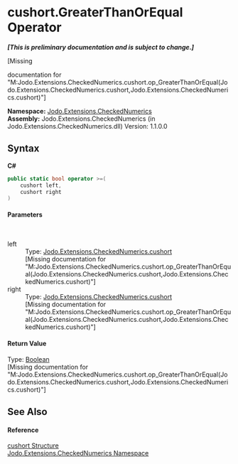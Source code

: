 # cushort.GreaterThanOrEqual Operator 
 _**\[This is preliminary documentation and is subject to change.\]**_

\[Missing <summary> documentation for "M:Jodo.Extensions.CheckedNumerics.cushort.op_GreaterThanOrEqual(Jodo.Extensions.CheckedNumerics.cushort,Jodo.Extensions.CheckedNumerics.cushort)"\]

**Namespace:**&nbsp;<a href="N_Jodo_Extensions_CheckedNumerics">Jodo.Extensions.CheckedNumerics</a><br />**Assembly:**&nbsp;Jodo.Extensions.CheckedNumerics (in Jodo.Extensions.CheckedNumerics.dll) Version: 1.1.0.0

## Syntax

**C#**<br />
``` C#
public static bool operator >=(
	cushort left,
	cushort right
)
```


#### Parameters
&nbsp;<dl><dt>left</dt><dd>Type: <a href="T_Jodo_Extensions_CheckedNumerics_cushort">Jodo.Extensions.CheckedNumerics.cushort</a><br />\[Missing <param name="left"/> documentation for "M:Jodo.Extensions.CheckedNumerics.cushort.op_GreaterThanOrEqual(Jodo.Extensions.CheckedNumerics.cushort,Jodo.Extensions.CheckedNumerics.cushort)"\]</dd><dt>right</dt><dd>Type: <a href="T_Jodo_Extensions_CheckedNumerics_cushort">Jodo.Extensions.CheckedNumerics.cushort</a><br />\[Missing <param name="right"/> documentation for "M:Jodo.Extensions.CheckedNumerics.cushort.op_GreaterThanOrEqual(Jodo.Extensions.CheckedNumerics.cushort,Jodo.Extensions.CheckedNumerics.cushort)"\]</dd></dl>

#### Return Value
Type: <a href="https://docs.microsoft.com/dotnet/api/system.boolean" target="_blank" rel="noopener noreferrer">Boolean</a><br />\[Missing <returns> documentation for "M:Jodo.Extensions.CheckedNumerics.cushort.op_GreaterThanOrEqual(Jodo.Extensions.CheckedNumerics.cushort,Jodo.Extensions.CheckedNumerics.cushort)"\]

## See Also


#### Reference
<a href="T_Jodo_Extensions_CheckedNumerics_cushort">cushort Structure</a><br /><a href="N_Jodo_Extensions_CheckedNumerics">Jodo.Extensions.CheckedNumerics Namespace</a><br />